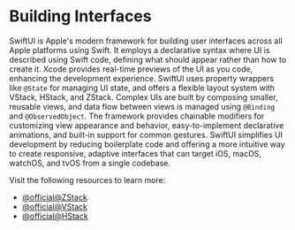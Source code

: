 # Building Interfaces

SwiftUI is Apple's modern framework for building user interfaces across all Apple platforms using Swift. It employs a declarative syntax where UI is described using Swift code, defining what should appear rather than how to create it. Xcode provides real-time previews of the UI as you code, enhancing the development experience. SwiftUI uses property wrappers like `@State` for managing UI state, and offers a flexible layout system with VStack, HStack, and ZStack. Complex UIs are built by composing smaller, reusable views, and data flow between views is managed using `@Binding` and `@ObservedObject`. The framework provides chainable modifiers for customizing view appearance and behavior, easy-to-implement declarative animations, and built-in support for common gestures. SwiftUI simplifies UI development by reducing boilerplate code and offering a more intuitive way to create responsive, adaptive interfaces that can target iOS, macOS, watchOS, and tvOS from a single codebase.

Visit the following resources to learn more:

- [@official@ZStack](https://developer.apple.com/documentation/swiftui/zstack)
- [@official@VStack](https://developer.apple.com/documentation/swiftui/vstack)
- [@official@HStack](https://developer.apple.com/documentation/swiftui/hstack)
